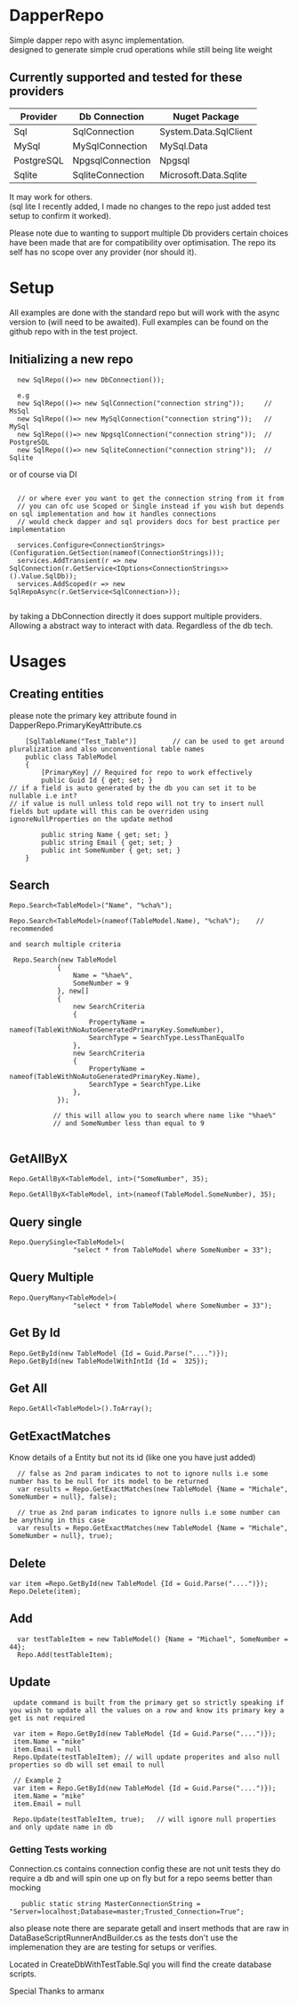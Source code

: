 # DapperRepo

Simple dapper repo with async implementation.
<br>designed to generate simple crud operations while still being lite weight

## Currently supported and tested for these providers

| Provider   | Db Connection    | Nuget Package         |
|------------|------------------|-----------------------|
| Sql        | SqlConnection    | System.Data.SqlClient |
| MySql      | MySqlConnection  | MySql.Data            |
| PostgreSQL | NpgsqlConnection | Npgsql                |
| Sqlite     | SqliteConnection | Microsoft.Data.Sqlite |

It may work for others. <br>
(sql lite I recently added, I made no changes to the repo just added test setup to confirm it worked).

Please note due to wanting to support multiple Db providers certain choices have been made that are for compatibility over optimisation.
The repo its self has no scope over any provider (nor should it). 


# Setup

All examples are done with the standard repo but will work with the async version to (will need to be awaited).
Full examples can be found on the github repo with in the test project.

## Initializing a new repo
```
  new SqlRepo(()=> new DbConnection());
  
  e.g
  new SqlRepo(()=> new SqlConnection("connection string"));     // MsSql
  new SqlRepo(()=> new MySqlConnection("connection string"));   // MySql
  new SqlRepo(()=> new NpgsqlConnection("connection string"));  // PostgreSQL
  new SqlRepo(()=> new SqliteConnection("connection string"));  // Sqlite
  ```
or of course via DI
```
  
  // or where ever you want to get the connection string from it from
  // you can ofc use Scoped or Single instead if you wish but depends on sql implementation and how it handles connections
  // would check dapper and sql providers docs for best practice per implementation 
  
  services.Configure<ConnectionStrings>(Configuration.GetSection(nameof(ConnectionStrings)));
  services.AddTransient(r => new SqlConnection(r.GetService<IOptions<ConnectionStrings>>().Value.SqlDb));
  services.AddScoped(r => new SqlRepoAsync(r.GetService<SqlConnection>));
  
```
by taking a DbConnection directly it does support multiple providers. Allowing a abstract way to interact with data. 
Regardless of the db tech.



# Usages

## Creating entities
please note the primary key attribute found in DapperRepo.PrimaryKeyAttribute.cs

```
    [SqlTableName("Test_Table")]         // can be used to get around pluralization and also unconventional table names  
    public class TableModel
    {
        [PrimaryKey] // Required for repo to work effectively
        public Guid Id { get; set; }
// if a field is auto generated by the db you can set it to be nullable i.e int? 
// if value is null unless told repo will not try to insert null fields but update will this can be overriden using ignoreNullProperties on the update method 

        public string Name { get; set; }
        public string Email { get; set; }
        public int SomeNumber { get; set; }
    }
```

## Search
```
Repo.Search<TableModel>("Name", "%cha%"); 

Repo.Search<TableModel>(nameof(TableModel.Name), "%cha%");    // recommended 

and search multiple criteria

 Repo.Search(new TableModel
            {
                Name = "%hae%",
                SomeNumber = 9
            }, new[]
            {
                new SearchCriteria
                {
                    PropertyName = nameof(TableWithNoAutoGeneratedPrimaryKey.SomeNumber),
                    SearchType = SearchType.LessThanEqualTo
                },
                new SearchCriteria
                {
                    PropertyName = nameof(TableWithNoAutoGeneratedPrimaryKey.Name),
                    SearchType = SearchType.Like
                },
            });
            
           // this will allow you to search where name like "%hae%" 
           // and SomeNumber less than equal to 9
            
```

## GetAllByX
```
Repo.GetAllByX<TableModel, int>("SomeNumber", 35);

Repo.GetAllByX<TableModel, int>(nameof(TableModel.SomeNumber), 35);
```

## Query single
```
Repo.QuerySingle<TableModel>(
                "select * from TableModel where SomeNumber = 33");
```


## Query Multiple
```
Repo.QueryMany<TableModel>(
                "select * from TableModel where SomeNumber = 33");
```

## Get By Id
```
Repo.GetById(new TableModel {Id = Guid.Parse("....")});
Repo.GetById(new TableModelWithIntId {Id =  325});
```

## Get All
```
Repo.GetAll<TableModel>().ToArray();
```

## GetExactMatches
Know details of a Entity but not its id (like one you have just added)

```
  // false as 2nd param indicates to not to ignore nulls i.e some number has to be null for its model to be returned
  var results = Repo.GetExactMatches(new TableModel {Name = "Michale", SomeNumber = null}, false); 
  
  // true as 2nd param indicates to ignore nulls i.e some number can be anything in this case
  var results = Repo.GetExactMatches(new TableModel {Name = "Michale", SomeNumber = null}, true); 
```

## Delete
```
var item =Repo.GetById(new TableModel {Id = Guid.Parse("....")});
Repo.Delete(item);
```


## Add
```
  var testTableItem = new TableModel() {Name = "Michael", SomeNumber = 44};
  Repo.Add(testTableItem);
```

## Update
```
 update command is built from the primary get so strictly speaking if you wish to update all the values on a row and know its primary key a get is not required

 var item = Repo.GetById(new TableModel {Id = Guid.Parse("....")});
 item.Name = "mike"
 item.Email = null
 Repo.Update(testTableItem); // will update properites and also null properties so db will set email to null

 // Example 2
 var item = Repo.GetById(new TableModel {Id = Guid.Parse("....")});
 item.Name = "mike"
 item.Email = null
 
 Repo.Update(testTableItem, true);   // will ignore null properties and only update name in db
```


### Getting Tests working
Connection.cs contains connection config these are not unit tests they do require a db and will spin one up on fly but for a repo seems better than mocking
```
   public static string MasterConnectionString = "Server=localhost;Database=master;Trusted_Connection=True";
```

also please note there are separate getall and insert methods that are raw in  DataBaseScriptRunnerAndBuilder.cs as the tests don't use the implemenation they are are testing for setups or verifies.



Located in CreateDbWithTestTable.Sql you will find the create database scripts.




Special Thanks to armanx
